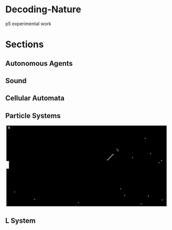 # Decoding-Nature
p5 experimental work

# Sections

## Autonomous Agents

## Sound

## Cellular Automata

## Particle Systems

![GIF of Particle System Sketch](https://github.com/njw275/Decoding-Nature/blob/master/Documentation/ezgif.com-video-to-gif.gif)

## L System


